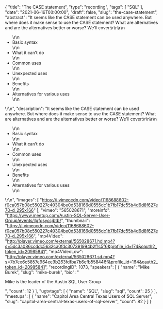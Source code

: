 {
  "title": "The CASE statement",
  "type": "recording",
  "tags": [
    "SQL"
  ],
  "date": "2021-06-16T00:00:00",
  "draft": false,
  "slug": "the-case-statement",
  "abstract": "It seems like the CASE statement can be used anywhere. But where does it make sense to use the CASE statement? What are alternatives and are the alternatives better or worse? We'll cover:\r\n\r\n<ul>\r\n<li>Basic syntax</li>\r\n<li>What it can't do</li>\r\n<li>Common uses</li>\r\n<li>Unexpected uses</li>\r\n<li>Benefits</li>\r\n<li>Alternatives for various uses</li>\r\n</ul>\r\n",
  "description": "It seems like the CASE statement can be used anywhere. But where does it make sense to use the CASE statement? What are alternatives and are the alternatives better or worse? We'll cover:\r\n\r\n<ul>\r\n<li>Basic syntax</li>\r\n<li>What it can't do</li>\r\n<li>Common uses</li>\r\n<li>Unexpected uses</li>\r\n<li>Benefits</li>\r\n<li>Alternatives for various uses</li>\r\n</ul>\r\n",
  "images": [
    "https://i.vimeocdn.com/video/1168688602-f0ca057b08c550227c40304be0d538166d0555dc1b7fb17dc55b4d6d8f627e70-d_295x166"
  ],
  "vimeo": "565028671",
  "moreinfo": "https://www.meetup.com/Austin-SQL-Server-User-Group/events/llgfgsyccjbtb/",
  "thumbnail": "https://i.vimeocdn.com/video/1168688602-f0ca057b08c550227c40304be0d538166d0555dc1b7fb17dc55b4d6d8f627e70-d_295x166",
  "mp4Video": "http://player.vimeo.com/external/565028671.hd.mp4?s=5dc3a086ccddc5632ca0fdc307391994b2f1c5f6&profile_id=174&oauth2_token_id=20985841",
  "mp4VideoLow": "http://player.vimeo.com/external/565028671.sd.mp4?s=7b7ee6c5857e964ee9b263fdfba7b6efb558446f&profile_id=164&oauth2_token_id=20985841",
  "recordingID": 1073,
  "speakers": [
    {
      "name": "Mike Burek",
      "slug": "mike-burek",
      "bio": "<p>Mike is the leader of the Austin SQL User Group</p>",
      "count": 12
    }
  ],
  "ugtvtags": [
    {
      "name": "SQL",
      "slug": "sql",
      "count": 25
    }
  ],
  "meetups": [
    {
      "name": "Capitol Area Central Texas Users of SQL Server",
      "slug": "capitol-area-central-texas-users-of-sql-server",
      "count": 82
    }
  ]
}